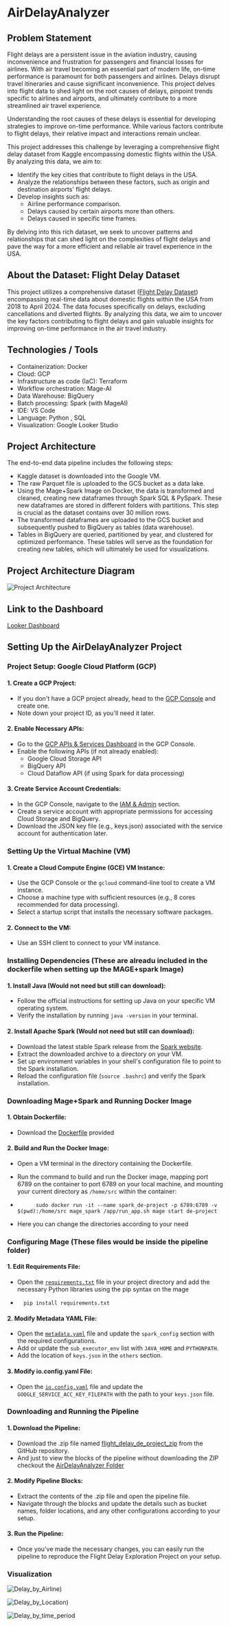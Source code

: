 # AirDelayAnalyzer

## Problem Statement

Flight delays are a persistent issue in the aviation industry, causing inconvenience and frustration for passengers and financial losses for airlines.
With air travel becoming an essential part of modern life, on-time performance is paramount for both passengers and airlines. Delays disrupt travel itineraries and cause significant inconvenience. This project delves into flight data to shed light on the root causes of delays, pinpoint trends specific to airlines and airports, and ultimately contribute to a more streamlined air travel experience.

Understanding the root causes of these delays is essential for developing strategies to improve on-time performance. While various factors contribute to flight delays, their relative impact and interactions remain unclear.

This project addresses this challenge by leveraging a comprehensive flight delay dataset from Kaggle encompassing domestic flights within the USA. By analyzing this data, we aim to:

- Identify the key cities that contribute to flight delays in the USA.
- Analyze the relationships between these factors, such as origin and destination airports' flight delays.
- Develop insights such as:
  - Airline performance comparison.
  - Delays caused by certain airports more than others.
  - Delays caused in specific time frames.

By delving into this rich dataset, we seek to uncover patterns and relationships that can shed light on the complexities of flight delays and pave the way for a more efficient and reliable air travel experience in the USA.

## About the Dataset: Flight Delay Dataset

This project utilizes a comprehensive dataset ([Flight Delay Dataset](https://www.kaggle.com/datasets/arvindnagaonkar/flight-delay/data)) encompassing real-time data about domestic flights within the USA from 2018 to April 2024.
The data focuses specifically on delays, excluding cancellations and diverted flights.
By analyzing this data, we aim to uncover the key factors contributing to flight delays and gain valuable insights for improving on-time performance in the air travel industry.

## Technologies / Tools

- Containerization: Docker
- Cloud: GCP 
- Infrastructure as code (IaC): Terraform
- Workflow orchestration: Mage-AI
- Data Warehouse: BigQuery
- Batch processing: Spark (with MageAI)
- IDE: VS Code
- Language: Python , SQL 
- Visualization: Google Looker Studio

## Project Architecture

The end-to-end data pipeline includes the following steps:

- Kaggle dataset is downloaded into the Google VM.
- The raw Parquet file is uploaded to the GCS bucket as a data lake.
- Using the Mage+Spark Image on Docker, the data is transformed and cleaned, creating new dataframes through Spark SQL & PySpark. These new dataframes are stored in different folders with partitions. This step is crucial as the dataset contains over 30 million rows.
- The transformed dataframes are uploaded to the GCS bucket and subsequently pushed to BigQuery as tables (data warehouse).
- Tables in BigQuery are queried, partitioned by year, and clustered for optimized performance. These tables will serve as the foundation for creating new tables, which will ultimately be used for visualizations.

## Project Architecture Diagram

![Project Architecture](https://github.com/PD013/AirDelayAnalyzer/assets/114251906/b1631b99-2202-4ac4-9fa5-7c506afe05b4)

## Link to the Dashboard

[Looker Dashboard](https://lookerstudio.google.com/reporting/b2519cc7-0b02-496b-9caa-3e3eaf65916b)

## Setting Up the AirDelayAnalyzer Project

### Project Setup: Google Cloud Platform (GCP)

#### 1. Create a GCP Project:

- If you don't have a GCP project already, head to the [GCP Console](https://console.cloud.google.com/) and create one.
- Note down your project ID, as you'll need it later.

#### 2. Enable Necessary APIs:

- Go to the [GCP APIs & Services Dashboard](https://console.cloud.google.com/apis/dashboard) in the GCP Console.
- Enable the following APIs (if not already enabled):
  - Google Cloud Storage API
  - BigQuery API
  - Cloud Dataflow API (if using Spark for data processing)

#### 3. Create Service Account Credentials:

- In the GCP Console, navigate to the [IAM & Admin](https://console.cloud.google.com/iam-admin) section.
- Create a service account with appropriate permissions for accessing Cloud Storage and BigQuery.
- Download the JSON key file (e.g., keys.json) associated with the service account for authentication later.

### Setting Up the Virtual Machine (VM)

#### 1. Create a Cloud Compute Engine (GCE) VM Instance:

- Use the GCP Console or the `gcloud` command-line tool to create a VM instance.
- Choose a machine type with sufficient resources (e.g., 8 cores recommended for data processing).
- Select a startup script that installs the necessary software packages.

#### 2. Connect to the VM:

- Use an SSH client to connect to your VM instance.

### Installing Dependencies (These are alreadu included in the dockerfile when setting up the MAGE+spark Image)

#### 1. Install Java (Would not need but still can download):

- Follow the official instructions for setting up Java on your specific VM operating system.
- Verify the installation by running `java -version` in your terminal.

#### 2. Install Apache Spark (Would not need but still can download):

- Download the latest stable Spark release from the [Spark website](https://spark.apache.org/downloads.html).
- Extract the downloaded archive to a directory on your VM.
- Set up environment variables in your shell's configuration file to point to the Spark installation.
- Reload the configuration file (`source .bashrc`) and verify the Spark installation.

### Downloading Mage+Spark and Running Docker Image 

#### 1. Obtain Dockerfile:

- Download the [Dockerfile](https://github.com/PD013/AirDelayAnalyzer/blob/main/Dockerfile) provided

#### 2. Build and Run the Docker Image:

- Open a VM terminal in the directory containing the Dockerfile.
- Run the command to build and run the Docker image, mapping port 6789 on the container to port 6789 on your local machine, and mounting your current directory as `/home/src` within the container:
  
-           sudo docker run -it --name spark_de-project -p 6789:6789 -v $(pwd):/home/src mage_spark /app/run_app.sh mage start de-project

- Here you can change the directories according to your need

  
### Configuring Mage (These files would be inside the pipeline folder)

#### 1. Edit Requirements File:

- Open the [`requirements.txt`](https://github.com/PD013/AirDelayAnalyzer/blob/main/requirements.txt) file in your project directory and add the necessary Python libraries using the pip syntax on the mage
-       pip install requirements.txt
  
#### 2. Modify Metadata YAML File:

- Open the [`metadata.yaml`](/metadata.yaml) file and update the `spark_config` section with the required configurations.
- Add or update the `sub_executor_env` list with `JAVA_HOME` and `PYTHONPATH`.
- Add the location of `keys.json` in the `others` section.
  

#### 3. Modify io.config.yaml File:

- Open the [`io.config.yaml`](/io.config.yaml)  file and update the `GOOGLE_SERVICE_ACC_KEY_FILEPATH` with the path to your `keys.json` file.

### Downloading and Running the Pipeline

#### 1. Download the Pipeline:

- Download the .zip file named [flight_delay_de_project_zip](/flight_delay_de_project_zip) from the GitHub repository.
- And just to view the blocks of the pipeline without downloading the ZIP checkout the [AirDelayAnalyzer Folder](/AirDelayAnalyzer)

#### 2. Modify Pipeline Blocks:

- Extract the contents of the .zip file and open the pipeline file.
- Navigate through the blocks and update the details such as bucket names, folder locations, and any other configurations according to your setup.

#### 3. Run the Pipeline:

- Once you've made the necessary changes, you can easily run the pipeline to reproduce the Flight Delay Exploration Project on your setup.


### Visualization
![Delay_by_Airline](https://github.com/PD013/AirDelayAnalyzer/blob/main/images/Delay_by_Airline.png))

![Delay_by_Location](https://github.com/PD013/AirDelayAnalyzer/blob/main/images/Delay_by_Location.png))

![Delay_by_time_period](https://github.com/PD013/AirDelayAnalyzer/assets/114251906/0d41bbb3-94c9-40e2-a19f-175fe5651bc0)


